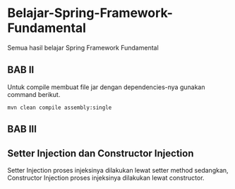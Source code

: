# Belajar-Spring-Framework-Fundamental
Semua hasil belajar Spring Framework Fundamental

## BAB II
Untuk compile membuat file jar dengan dependencies-nya gunakan command berikut.
```
mvn clean compile assembly:single
```

## BAB III
## Setter Injection dan Constructor Injection
Setter Injection proses injeksinya dilakukan lewat setter method sedangkan, Constructor Injection proses injeksinya
dilakukan lewat constructor.